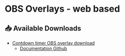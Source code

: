 # OBS Overlays - web based 

## :inbox_tray: Available Downloads
* [Contdown timer OBS overlay download](https://github.com/cssmfc/obs/releases/tag/v1.0)
  * [Documentation Github](https://github.com/cssmfc/obs/tree/master/obs_overlays/obs_overlay_coundown)

